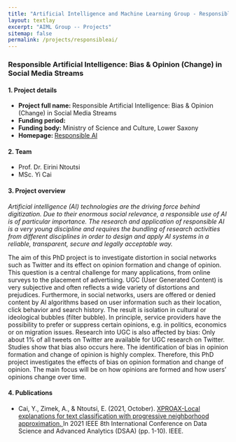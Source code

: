 ```yaml
---
title: "Artificial Intelligence and Machine Learning Group - Responsible AI project"
layout: textlay
excerpt: "AIML Group -- Projects"
sitemap: false
permalink: /projects/responsibleai/
---
```


### Responsible Artificial Intelligence: Bias & Opinion (Change) in Social Media Streams

#### 1. Project details
- <b>Project full name: </b> Responsible Artificial Intelligence: Bias & Opinion (Change) in Social Media Streams
- <b>Funding period: </b> 
- <b>Funding body: </b> Ministry of Science and Culture, Lower Saxony
- <b>Homepage: </b> <a href="https://verantwortungsvolleki.de/en/">Responsible AI </a>

#### 2. Team
- Prof. Dr. Eirini Ntoutsi
- MSc. Yi Cai

#### 3. Project overview
<i>Artificial intelligence (AI) technologies are the driving force behind digitization. Due to their enormous social relevance, a responsible use of AI is of particular importance. The research and application of responsible AI is a very young discipline and requires the bundling of research activities from different disciplines in order to design and apply AI systems in a reliable, transparent, secure and legally acceptable way. </i>

The aim of this PhD project is to investigate distortion in social networks such as Twitter and its effect on opinion formation and change of opinion. This question is a central challenge for many applications, from online surveys to the placement of advertising. UGC (User Generated Content) is very subjective and often reflects a wide variety of distortions and prejudices. Furthermore, in social networks, users are offered or denied content by AI algorithms based on user information such as their location, click behavior and search history. The result is isolation in cultural or ideological bubbles (filter bubble). In principle, service providers have the possibility to prefer or suppress certain opinions, e.g. in politics, economics or on migration issues. Research into UGC is also affected by bias: Only about 1% of all tweets on Twitter are available for UGC research on Twitter. Studies show that bias also occurs here. The identification of bias in opinion formation and change of opinion is highly complex. Therefore, this PhD project investigates the effects of bias on opinion formation and change of opinion. The main focus will be on how opinions are formed and how users’ opinions change over time.

#### 4. Publications
- Cai, Y., Zimek, A., & Ntoutsi, E. (2021, October). <a href = "https://doi.org/10.1109/DSAA53316.2021.9564153">XPROAX-Local explanations for text classification with progressive neighborhood approximation. </a> In 2021 IEEE 8th International Conference on Data Science and Advanced Analytics (DSAA) (pp. 1-10). IEEE. 
